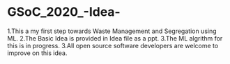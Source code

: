 # GSoC_2020_-Idea-
1.This a my first step towards Waste Management and Segregation using ML.
2.The Basic Idea is provided in Idea file as a ppt.
3.The ML algrithm for this is in progress.
3.All open source software developers are welcome to improve on this idea.
